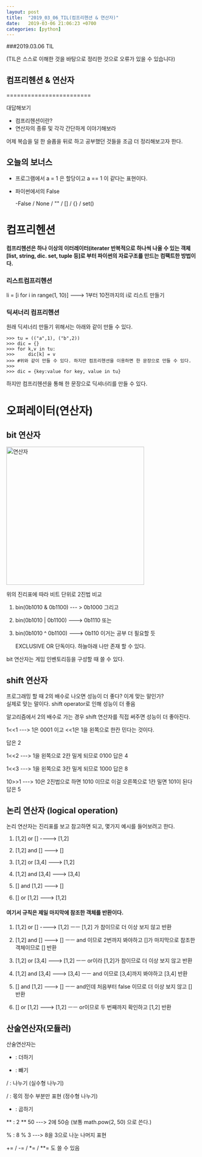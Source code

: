```yaml
---
layout: post
title:  "2019_03_06_TIL(컴프리헨션 & 연산자)"
date:   2019-03-06 21:06:23 +0700
categories: [python]
---
```


###2019.03.06 TIL

(TIL은 스스로 이해한 것을 바탕으로 정리한 것으로 오류가 있을 수 있습니다)

## 컴프리헨션 & 연산자

========================

대답해보기

* 컴프리헨션이란?
* 연산자의 종류 및 각각 간단하게 이야기해보라

어제 복습을 덜 한 슬픔을 뒤로 하고 공부했던 것들을 조금 더 정리해보고자 한다.

## 오늘의 보너스

- 프로그램에서 a = 1 은 할당이고 a == 1 이 같다는 표현이다.

- 파이썬에서의 False

    -False / None / "" / [] / {} / set()



# 컴프리헨션

**컴프리헨션은 하나 이상의 이터레이터(iterater 반복적으로 하나씩 나올 수 있는 객체[list, string, dic. set, tuple 등]로 부터 파이썬의 자료구조를 만드는 컴팩트한 방법이다.**

### 리스트컴프리헨션

li = [i for i in range(1, 10)]  ---> 1부터 10전까지의 i로 리스트 만들기


### 딕셔너리 컴프리헨션
원래 딕셔너리 만들기 위해서는 아래와 같이 만들 수 있다.

```python3
>>>	tu = (("a",1), ("b",2))
>>>	dic = {}
>>>	for k,v in tu:
>>>		dic[k] = v
>>>	#위와 같이 만들 수 있다. 하지만 컴프리헨션을 이용하면 한 문장으로 만들 수 있다. 
>>> 
>>>	dic = {key:value for key, value in tu} 
```
하지만 컴프리헨션을 통해 한 문장으로 딕셔너리를 만들 수 있다.

# 오퍼레이터(연산자)

## bit 연산자

<img width="362" alt="연산자" src="https://user-images.githubusercontent.com/46436843/55286320-20816080-53d5-11e9-94c5-0d702c98a29c.png">

위의 진리표에 따라 비트 단위로 2진법 비교

1. bin(0b1010 & 0b1100) --- > 0b1000  그리고

2. bin(0b1010 | 0b1100) ---> 0b1110  또는 

3. bin(0b1010 ^ 0b1100) ---> 0b110 이거는 공부 더 필요할 듯 

   EXCLUSIVE OR 단독이다. 하늘아래 나만 존재 할 수 있다.

bit 연산자는 게임 인벤토리등을 구성할 때 쓸 수 있다.



## shift 연산자

프로그래밍 할 때 2의 배수로 나오면 성능이 더 좋다? 이게 맞는 말인가?  
실제로 맞는 말이다. shift operator로 인해 성능이 더 좋음

알고리즘에서 2의 배수로 가는 경우 shift 연산자를 직접 써주면 성능이 더 좋아진다.



1<<1 ---> 1은 0001 이고 <<1은 1을 왼쪽으로 한칸 민다는 것이다. 

답은 2

1<<2 ---> 1을 왼쪽으로 2칸 밀게 되므로 0100 답은 4

1<<3 ---> 1을 왼쪽으로 3칸 밀게 되므로 1000 답은 8



10>>1 ---> 10은 2진법으로 하면 1010 이므로 이걸 오른쪽으로 1칸 밀면 101이 된다 답은 5



## 논리 연산자 (logical operation)

논리 연산자는 진리표를 보고 참고하면 되고, 몇가지 예시를 들어보려고 한다.

1. [1,2] or [] ----> [1,2]

2. [1,2] and [] ---> []

3. [1,2] or [3,4] ---> [1,2]

4. [1,2] and [3,4] ---> [3,4]

5. [] and [1,2] ---> []

6. [] or [1,2] ---> [1,2]

#### 여기서 규칙은 제일 마지막에 참조한 객체를 반환이다.

1. [1,2] or [] ----> [1,2]      ㅡㅡ [1,2] 가 참이므로 더 이상 보지 않고 반환

2. [1,2] and [] ---> []  ㅡㅡ and 이므로 2번까지 봐야하고 []가 마지막으로 참조한 객체이므로 [] 반환
3. [1,2] or [3,4] ---> [1,2] ㅡㅡ or이라 [1,2]가 참이므로 더 이상 보지 않고 반환

4. [1,2] and [3,4] ---> [3,4] ㅡㅡ and 이므로 [3,4]까지 봐야하고 [3,4] 반환

5. [] and [1,2] ---> [] ㅡㅡ and인데 처음부터 false 이므로 더 이상 보지 않고 [] 반환

6. [] or [1,2] ---> [1,2] ㅡㅡ or이므로 두 번째까지 확인하고 [1,2] 반환



## 산술연산자(모듈러)

산술연산자는

+ : 더하기

- : 뺴기

/ : 나누기 (실수형 나누기)

/ : 몫의 정수 부분만 표현 (정수형 나누기)

* : 곱하기

** : 2 ** 50 ---> 2에 50승 (보통 math.pow(2, 50) 으로 쓴다.)

% : 8 % 3 ---> 8을 3으로 나눈 나머지 표현

+= / -= / *= / **= 도 쓸 수 있음









